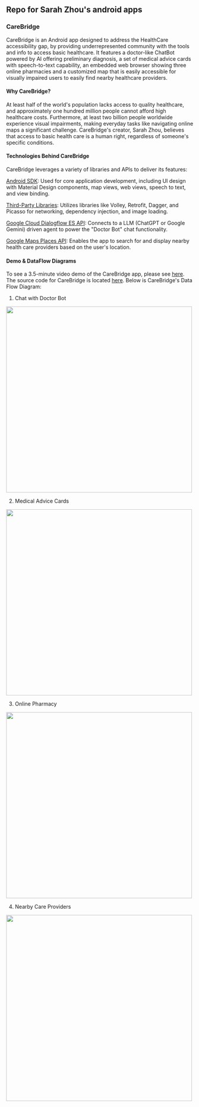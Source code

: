 ## Repo for Sarah Zhou's android apps

### CareBridge
CareBridge is an Android app designed to address the HealthCare accessibility gap, by providing underrepresented community with the tools and info to access basic healthcare. It features a doctor-like ChatBot powered by AI offering preliminary diagnosis, a set of medical advice cards with speech-to-text capability, an embedded web browser showing three online pharmacies and a customized map that is easily accessible for visually impaired users to easily find nearby healthcare providers.

#### Why CareBridge? 

At least half of the world's population lacks access to quality healthcare, and approximately one hundred million people cannot afford high healthcare costs. Furthermore, at least two billion people worldwide experience visual impairments, making everyday tasks like navigating online maps a significant challenge. CareBridge's creator, Sarah Zhou, believes that access to basic health care is a human right, regardless of someone's specific conditions.


#### Technologies Behind CareBridge

CareBridge leverages a variety of libraries and APIs to deliver its features:

<ins>Android SDK</ins>: Used for core application development, including UI design with Material Design components, map views, web views, speech to text, and view binding.

<ins>Third-Party Libraries</ins>: Utilizes libraries like Volley, Retrofit, Dagger, and Picasso for networking, dependency injection, and image loading.

<ins>Google Cloud Dialogflow ES API</ins>: Connects to a LLM (ChatGPT or Google Gemini) driven agent to power the "Doctor Bot" chat functionality.

<ins>Google Maps Places API</ins>: Enables the app to search for and display nearby health care providers based on the user's location.


#### Demo & DataFlow Diagrams

To see a 3.5-minute video demo of the CareBridge app, please see [here](https://youtu.be/SSBY2XK9Ivg). The source code for CareBridge is located [here](https://github.com/sarahf-zh/my-android/tree/main/CareBridge). Below is CareBridge's Data Flow Diagram:

1) Chat with Doctor Bot
<img src="https://github.com/sarahf-zh/my-android/blob/main/CareBridge/screen_snapshots/Flow1.png" width = "500" hight = "180" align="center">

2) Medical Advice Cards
<img src="https://github.com/sarahf-zh/my-android/blob/main/CareBridge/screen_snapshots/Flow2.png" width = "500" hight = "180" align="center">

3) Online Pharmacy 
<img src="https://github.com/sarahf-zh/my-android/blob/main/CareBridge/screen_snapshots/Flow3.png" width = "500" hight = "180" align="center">

4) Nearby Care Providers
<img src="https://github.com/sarahf-zh/my-android/blob/main/CareBridge/screen_snapshots/Flow4.png" width = "500" hight = "180" align="center">